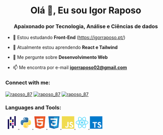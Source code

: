 <h1 align="center">Olá 👋, Eu sou Igor Raposo</h1>
<h3 align="center">Apaixonado por Tecnologia, Análise e Ciências de dados</h3>

- 🔭 Estou estudando **Front-End** (https://igorraposo.pt/)

- 🌱 Atualmente estou aprendendo **React e Tailwind**

- 💬 Me pergunte sobre **Desenvolvimento Web**

- 📫 Me encontra por e-mail **igorraposo02@gmail.com**

<h3 align="left">Connect with me:</h3>
<p align="left">
<a href="https://instagram.com/raposo_87" target="blank"><img align="center" src="https://raw.githubusercontent.com/rahuldkjain/github-profile-readme-generator/master/src/images/icons/Social/instagram.svg" alt="raposo_87" height="30" width="40" /></a>
<a href="https://igorraposo.pt/" target="blank"><img align="center" src="https://img.shields.io/badge/website-000000?style=for-the-badge&logo=About.me&logoColor=white" alt="raposo_87" height="30" width="85" /></a>
<a href="https://www.linkedin.com/in/igor-raposo-146929294/" target="blank"><img align="center" src="https://img.shields.io/badge/Linkedin-0747a6?style=for-the-badge&logo=bitbucket&logoColor=white" alt="raposo_87" height="30" width="90" /></a>
</p>

<h3 align="left">Languages and Tools:</h3>
<p align="left"> <a href="https://pandas.pydata.org/" target="_blank" rel="noreferrer"> <img src="https://raw.githubusercontent.com/devicons/devicon/2ae2a900d2f041da66e950e4d48052658d850630/icons/pandas/pandas-original.svg" alt="pandas" width="40" height="40"/> </a> <a href="https://www.python.org" target="_blank" rel="noreferrer"> <img src="https://raw.githubusercontent.com/devicons/devicon/master/icons/python/python-original.svg" alt="python" width="40" height="40"/> </a> <a href="" target="_blank" rel="noreferrer"> <img src="https://raw.githubusercontent.com/devicons/devicon/master/icons/html5/html5-original.svg" alt="python" width="40" height="40"/> </a> 
<a href="" target="_blank" rel="noreferrer"> <img src="https://raw.githubusercontent.com/devicons/devicon/master/icons/css3/css3-original.svg" alt="python" width="40" height="40"/> </a><a href="" target="_blank" rel="noreferrer"> <img src="https://raw.githubusercontent.com/devicons/devicon/master/icons/javascript/javascript-plain.svg" alt="python" width="40" height="40"/> </a><a href="" target="_blank" rel="noreferrer"> <img src="https://raw.githubusercontent.com/devicons/devicon/master/icons/react/react-original.svg" alt="python" width="40" height="40"/> </a>
<a href="" target="_blank" rel="noreferrer"> <img src="https://raw.githubusercontent.com/devicons/devicon/master/icons/typescript/typescript-plain.svg" alt="python" width="40" height="40"/> </a></p>

